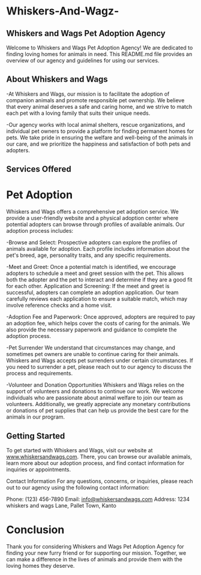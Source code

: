 # Whiskers-And-Wagz-

## Whiskers and Wags Pet Adoption Agency
Welcome to Whiskers and Wags Pet Adoption Agency! We are dedicated to finding loving homes for animals in need. This README.md file provides an overview of our agency and guidelines for using our services.

## About Whiskers and Wags
-At Whiskers and Wags, our mission is to facilitate the adoption of companion animals and promote responsible pet ownership. We believe that every animal deserves a safe and caring home, and we strive to match each pet with a loving family that suits their unique needs.

-Our agency works with local animal shelters, rescue organizations, and individual pet owners to provide a platform for finding permanent homes for pets. We take pride in ensuring the welfare and well-being of the animals in our care, and we prioritize the happiness and satisfaction of both pets and adopters.

## Services Offered
# Pet Adoption
Whiskers and Wags offers a comprehensive pet adoption service. We provide a user-friendly website and a physical adoption center where potential adopters can browse through profiles of available animals. Our adoption process includes:

-Browse and Select: Prospective adopters can explore the profiles of animals available for adoption. Each profile includes information about the pet's breed, age, personality traits, and any specific requirements.

-Meet and Greet: Once a potential match is identified, we encourage adopters to schedule a meet and greet session with the pet. This allows both the adopter and the pet to interact and determine if they are a good fit for each other.
Application and Screening: If the meet and greet is successful, adopters can complete an adoption application. Our team carefully reviews each application to ensure a suitable match, which may involve reference checks and a home visit.

-Adoption Fee and Paperwork: Once approved, adopters are required to pay an adoption fee, which helps cover the costs of caring for the animals. We also provide the necessary paperwork and guidance to complete the adoption process.

-Pet Surrender
We understand that circumstances may change, and sometimes pet owners are unable to continue caring for their animals. Whiskers and Wags accepts pet surrenders under certain circumstances. If you need to surrender a pet, please reach out to our agency to discuss the process and requirements.

-Volunteer and Donation Opportunities
Whiskers and Wags relies on the support of volunteers and donations to continue our work. We welcome individuals who are passionate about animal welfare to join our team as volunteers. Additionally, we greatly appreciate any monetary contributions or donations of pet supplies that can help us provide the best care for the animals in our program.

## Getting Started
To get started with Whiskers and Wags, visit our website at www.whiskersandwags.com. There, you can browse our available animals, learn more about our adoption process, and find contact information for inquiries or appointments.

Contact Information
For any questions, concerns, or inquiries, please reach out to our agency using the following contact information:

Phone: (123) 456-7890
Email: info@whiskersandwags.com
Address: 1234 whiskers and wags Lane, Pallet Town, Kanto

# Conclusion
Thank you for considering Whiskers and Wags Pet Adoption Agency for finding your new furry friend or for supporting our mission. Together, we can make a difference in the lives of animals and provide them with the loving homes they deserve.
